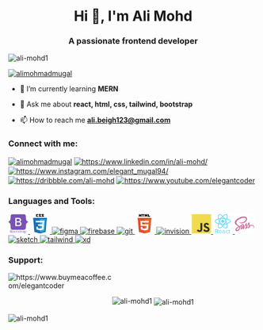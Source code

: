 <h1 align="center">Hi 👋, I'm Ali Mohd</h1>
<h3 align="center">A passionate frontend developer</h3>

<p align="left"> <img src="https://komarev.com/ghpvc/?username=ali-mohd1&label=Profile%20views&color=0e75b6&style=flat" alt="ali-mohd1" /> </p>

<p align="left"> <a href="https://twitter.com/alimohmadmugal" target="blank"><img src="https://img.shields.io/twitter/follow/alimohmadmugal?logo=twitter&style=for-the-badge" alt="alimohmadmugal" /></a> </p>

- 🌱 I’m currently learning **MERN**

- 💬 Ask me about **react, html, css, tailwind, bootstrap**

- 📫 How to reach me **ali.beigh123@gmail.com**

<h3 align="left">Connect with me:</h3>
<p align="left">
<a href="https://twitter.com/alimohmadmugal" target="blank"><img align="center" src="https://raw.githubusercontent.com/rahuldkjain/github-profile-readme-generator/master/src/images/icons/Social/twitter.svg" alt="alimohmadmugal" height="30" width="40" /></a>
<a href="https://linkedin.com/in/https://www.linkedin.com/in/ali-mohd/" target="blank"><img align="center" src="https://raw.githubusercontent.com/rahuldkjain/github-profile-readme-generator/master/src/images/icons/Social/linked-in-alt.svg" alt="https://www.linkedin.com/in/ali-mohd/" height="30" width="40" /></a>
<a href="https://instagram.com/https://www.instagram.com/elegant_mugal94/" target="blank"><img align="center" src="https://raw.githubusercontent.com/rahuldkjain/github-profile-readme-generator/master/src/images/icons/Social/instagram.svg" alt="https://www.instagram.com/elegant_mugal94/" height="30" width="40" /></a>
<a href="https://dribbble.com/https://dribbble.com/ali-mohd" target="blank"><img align="center" src="https://raw.githubusercontent.com/rahuldkjain/github-profile-readme-generator/master/src/images/icons/Social/dribbble.svg" alt="https://dribbble.com/ali-mohd" height="30" width="40" /></a>
<a href="https://www.youtube.com/c/https://www.youtube.com/elegantcoder" target="blank"><img align="center" src="https://raw.githubusercontent.com/rahuldkjain/github-profile-readme-generator/master/src/images/icons/Social/youtube.svg" alt="https://www.youtube.com/elegantcoder" height="30" width="40" /></a>
</p>

<h3 align="left">Languages and Tools:</h3>
<p align="left"> <a href="https://getbootstrap.com" target="_blank" rel="noreferrer"> <img src="https://raw.githubusercontent.com/devicons/devicon/master/icons/bootstrap/bootstrap-plain-wordmark.svg" alt="bootstrap" width="40" height="40"/> </a> <a href="https://www.w3schools.com/css/" target="_blank" rel="noreferrer"> <img src="https://raw.githubusercontent.com/devicons/devicon/master/icons/css3/css3-original-wordmark.svg" alt="css3" width="40" height="40"/> </a> <a href="https://www.figma.com/" target="_blank" rel="noreferrer"> <img src="https://www.vectorlogo.zone/logos/figma/figma-icon.svg" alt="figma" width="40" height="40"/> </a> <a href="https://firebase.google.com/" target="_blank" rel="noreferrer"> <img src="https://www.vectorlogo.zone/logos/firebase/firebase-icon.svg" alt="firebase" width="40" height="40"/> </a> <a href="https://git-scm.com/" target="_blank" rel="noreferrer"> <img src="https://www.vectorlogo.zone/logos/git-scm/git-scm-icon.svg" alt="git" width="40" height="40"/> </a> <a href="https://www.w3.org/html/" target="_blank" rel="noreferrer"> <img src="https://raw.githubusercontent.com/devicons/devicon/master/icons/html5/html5-original-wordmark.svg" alt="html5" width="40" height="40"/> </a> <a href="https://www.invisionapp.com/" target="_blank" rel="noreferrer"> <img src="https://www.vectorlogo.zone/logos/invisionapp/invisionapp-icon.svg" alt="invision" width="40" height="40"/> </a> <a href="https://developer.mozilla.org/en-US/docs/Web/JavaScript" target="_blank" rel="noreferrer"> <img src="https://raw.githubusercontent.com/devicons/devicon/master/icons/javascript/javascript-original.svg" alt="javascript" width="40" height="40"/> </a> <a href="https://reactjs.org/" target="_blank" rel="noreferrer"> <img src="https://raw.githubusercontent.com/devicons/devicon/master/icons/react/react-original-wordmark.svg" alt="react" width="40" height="40"/> </a> <a href="https://sass-lang.com" target="_blank" rel="noreferrer"> <img src="https://raw.githubusercontent.com/devicons/devicon/master/icons/sass/sass-original.svg" alt="sass" width="40" height="40"/> </a> <a href="https://www.sketch.com/" target="_blank" rel="noreferrer"> <img src="https://www.vectorlogo.zone/logos/sketchapp/sketchapp-icon.svg" alt="sketch" width="40" height="40"/> </a> <a href="https://tailwindcss.com/" target="_blank" rel="noreferrer"> <img src="https://www.vectorlogo.zone/logos/tailwindcss/tailwindcss-icon.svg" alt="tailwind" width="40" height="40"/> </a> <a href="https://www.adobe.com/products/xd.html" target="_blank" rel="noreferrer"> <img src="https://cdn.worldvectorlogo.com/logos/adobe-xd.svg" alt="xd" width="40" height="40"/> </a> </p>

<h3 align="left">Support:</h3>
<p><a href="https://www.buymeacoffee.com/https://www.buymeacoffee.com/elegantcoder"> <img align="left" src="https://cdn.buymeacoffee.com/buttons/v2/default-yellow.png" height="50" width="210" alt="https://www.buymeacoffee.com/elegantcoder" /></a></p><br><br>

<p><img align="left" src="https://github-readme-stats.vercel.app/api/top-langs?username=ali-mohd1&show_icons=true&locale=en&layout=compact" alt="ali-mohd1" /></p>

<p>&nbsp;<img align="center" src="https://github-readme-stats.vercel.app/api?username=ali-mohd1&show_icons=true&locale=en" alt="ali-mohd1" /></p>

<p><img align="center" src="https://github-readme-streak-stats.herokuapp.com/?user=ali-mohd1&" alt="ali-mohd1" /></p>
